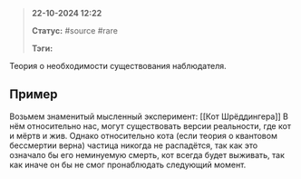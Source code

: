 > **22-10-2024 12:22**
> 
> **Статус:** #source #rare 
> 
> **Тэги:** 

Теория о необходимости существования наблюдателя. 
## Пример 
Возьмем знаменитый мысленный эксперимент: [[Кот Шрёддингера]]
В нём относительно нас, могут существовать версии реальности, где кот и мёртв и жив. 
Однако относительно кота (если теория о квантовом бессмертии верна) частица никогда не распадётся, так как это означало бы его неминуемую смерть, кот всегда будет выживать, так как иначе он бы не смог пронаблюдать следующий момент. 

